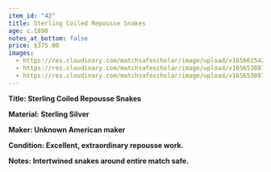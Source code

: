 ```yaml
---
item_id: "42"
title: Sterling Coiled Repousse Snakes
age: c.1890
notes_at_bottom: false
price: $375.00
images:
  - https://res.cloudinary.com/matchsafescholar/image/upload/v1656615425/Biting_snake3.jpg
  - https://res.cloudinary.com/matchsafescholar/image/upload/v1656538871/Biting_snake2.jpg
  - https://res.cloudinary.com/matchsafescholar/image/upload/v1656538871/Biting_snake21.jpg
---
```

**Title:		Sterling Coiled Repousse Snakes**


**Material:	Sterling Silver**


**Maker:	        Unknown American maker**


**Condition:	Excellent, extraordinary repousse work.**


**Notes:		Intertwined snakes around entire match safe.**